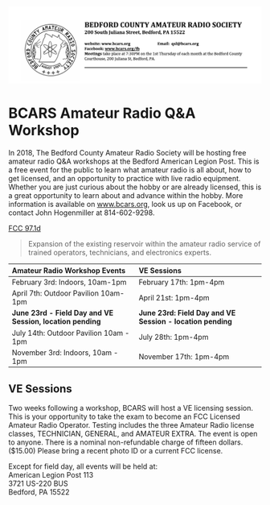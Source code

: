 ![](/assets/lettterhead2.png)

# BCARS Amateur Radio Q&A Workshop

In 2018, The Bedford County Amateur Radio Society will be hosting free amateur radio Q&A workshops at the Bedford American Legion Post. This is a free event for the public to learn what amateur radio is all about, how to get licensed, and an opportunity to practice with live radio equipment. Whether you are just curious about the hobby or are already licensed, this is a great opportunity to learn about and advance within the hobby. More information is available on www.bcars.org, look us up on Facebook, or contact John Hogenmiller at 814-602-9298.

[FCC 97.1d](https://www.ecfr.gov/cgi-bin/text-idx?c=ecfr&SID=336ab7469b61ecbfa15086dbf1bf2c59&rgn=div5&view=text&node=47:5.0.1.1.6&idno=47#se47.5.97_11)

> Expansion of the existing reservoir within the amateur radio service of trained operators, technicians, and electronics experts.

| Amateur Radio Workshop Events | **VE Sessions** |
| :--- | :--- |
| February 3rd: Indoors, 10am-1pm | February 17th: 1pm-4pm |
| April 7th: Outdoor Pavilion 10am-1pm | April 21st: 1pm-4pm |
| **June 23rd - Field Day and VE Session, location pending** | **June 23rd: Field Day and VE Session - location pending** |
| July 14th: Outdoor Pavilion 10am - 1pm | July 28th: 1pm-4pm |
| November 3rd: Indoors, 10am - 1pm | November 17th: 1pm-4pm |

## VE Sessions

Two weeks following a workshop, BCARS will host a VE licensing session. This is your opportunity to take the exam to become an FCC Licensed Amateur Radio Operator. Testing includes the three Amateur Radio license classes, TECHNICIAN, GENERAL, and AMATEUR EXTRA. The event is open to anyone. There is a nominal non-refundable charge of fifteen dollars. \($15.00\) Please bring a recent photo ID or a current FCC license.

Except for field day, all events will be held at:  
American Legion Post 113  
3721 US-220 BUS  
Bedford, PA 15522

